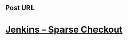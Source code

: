 
## Post URL

# [Jenkins – Sparse Checkout](https://devops-db.com/jenkins-sparse-checkout/ "Permalink to: Jenkins – Sparse Checkout")